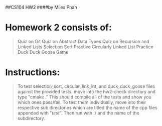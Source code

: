 ##CS104 HW2
####by Miles Phan

# Homework 2 consists of:
> Quiz on Git
> Quiz on Abstract Data Types
> Quiz on Recursion and Linked Lists
> Selection Sort Practive
> Circularly Linked List Practice
> Duck Duck Goose Game

# Instructions:
> To test selection_sort, circular_link_int, and duck_duck_goose files against the provided tests, move into the hw2-check directory and type "cmake ." This should compile all of the tests and show you which ones pass/fail. To test them individually, move into their respective sub directories which are titled the name of the cpp files appended with "_test_". Then run with ./ and the name of the subdirectory. 